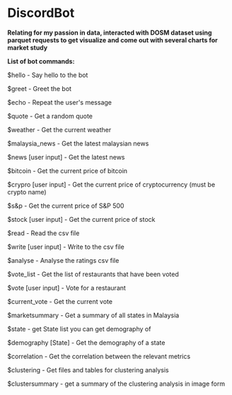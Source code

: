 # DiscordBot

**Relating for my passion in data, interacted with DOSM dataset using parquet requests to get visualize and come out with several charts for market study**

**List of bot commands:**

$hello - Say hello to the bot

$greet - Greet the bot

$echo - Repeat the user's message

$quote - Get a random quote

$weather - Get the current weather

$malaysia_news - Get the latest malaysian news

$news [user input] - Get the latest news

$bitcoin - Get the current price of bitcoin

$crypro [user input] - Get the current price of cryptocurrency (must be crypto name)

$s&p - Get the current price of S&P 500

$stock [user input] - Get the current price of stock

$read - Read the csv file

$write [user input] - Write to the csv file

$analyse - Analyse the ratings csv file

$vote_list - Get the list of restaurants that have been voted

$vote [user input] - Vote for a restaurant

$current_vote - Get the current vote

$marketsummary - Get a summary of all states in Malaysia

$state - get State list you can get demography of

$demography [State] - Get the demography of a state

$correlation - Get the correlation between the relevant metrics

$clustering - Get files and tables for clustering analysis

$clustersummary - get a summary of the clustering analysis in image form





